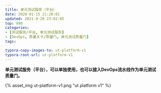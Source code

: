 ```yaml
---
title: 单元测试服务（平台）
date: 2020-01-15 21:20:01
updated: 2021-9-20 23:02:05
top: 990
categories: 
- [测试服务/平台, 单元测试服务]
- [DevOps, 质量关卡/质量门, 单元测试质量门]
tags:

typora-copy-images-to: ut-platform-v1
typora-root-url: ut-platform-v1
---
```


**单元测试服务（平台），可以单独使用，也可以接入DevOps流水线作为单元测试质量门。**

{% asset_img ut-platform-v1.png "ut platform v1" %}